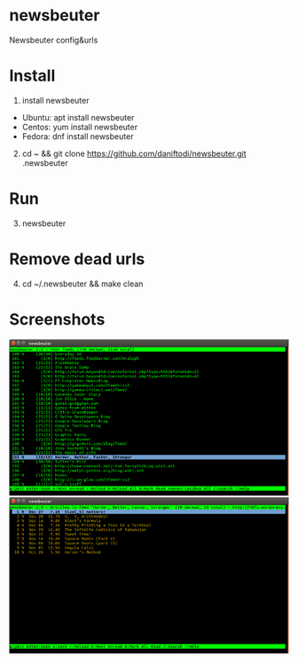 # newsbeuter
Newsbeuter config&urls

# Install

1. install newsbeuter 
 - Ubuntu: apt install newsbeuter
 - Centos: yum install newsbeuter
 - Fedora: dnf install newsbeuter
2. cd ~ && git clone https://github.com/daniftodi/newsbeuter.git .newsbeuter

# Run

3. newsbeuter

# Remove dead urls

4. cd ~/.newsbeuter && make clean

# Screenshots

![Neuwsbeuter](https://raw.githubusercontent.com/daniftodi/newsbeuter/master/newsbeuter.png)
![Neuwsbeuter read source](https://raw.githubusercontent.com/daniftodi/newsbeuter/master/read_source.png)
